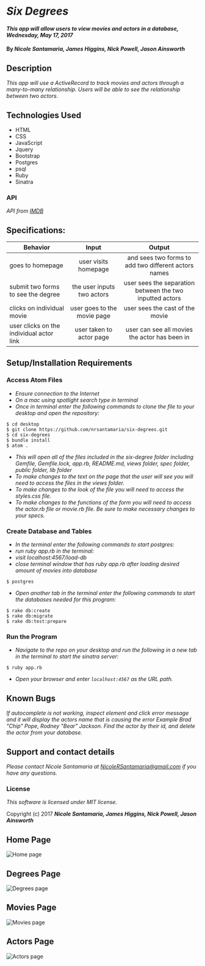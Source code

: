 # _Six Degrees_

#### _This app will allow users to view movies and actors in a database, Wednesday, May 17, 2017_

#### By _**Nicole Santamaria, James Higgins, Nick Powell, Jason Ainsworth**_

## Description

_This app will use a ActiveRecord to track movies and actors through a many-to-many relationship. Users will be able to see the relationship between two actors._

## Technologies Used

* HTML
* CSS
* JavaScript
* Jquery
* Bootstrap
* Postgres
* psql
* Ruby
* Sinatra

### API

*API from [IMDB](http://www.imdb.com/)*

## Specifications:

| Behavior |  Input   |  Output  |
|----------|:--------:|:--------:|
|goes to homepage| user visits homepage | and sees two forms to add two different actors names|
|submit two forms to see the degree| the user inputs two actors | user sees the separation between the two inputted actors|
|clicks on individual movie | user goes to the movie page | user sees the cast of the movie |
|user clicks on the individual actor link | user taken to actor page | user can see all movies the actor has been in |

## Setup/Installation Requirements

### Access Atom Files

* _Ensure connection to the Internet_
* _On a mac using spotlight search type in terminal_
* _Once in terminal enter the following commands to clone the file to your desktop and open the repository:_
```
$ cd desktop
$ git clone https://github.com/nrsantamaria/six-degrees.git
$ cd six-degrees
$ bundle install
$ atom .
```
* _This will open all of the files included in the six-degree folder including Gemfile, Gemfile.lock, app.rb, README.md, views folder, spec folder, public folder, lib folder_
* _To make changes to the text on the page that the user will see you will need to access the files in the views folder._
* _To make changes to the look of the file you will need to access the styles.css file._
* _To make changes to the functions of the form you will need to access the actor.rb file or movie.rb file. Be sure to make necessary changes to your specs._

### Create Database and Tables
* _In the terminal enter the following commands to start postgres:_
* _run ruby app.rb in the terminal:_
* _visit localhost:4567/load-db_
* _close terminal window that has ruby app.rb after loading desired amount of movies into database_

```
$ postgres

```
* _Open another tab in the terminal enter the following commands to start the databases needed for this program:_

```
$ rake db:create
$ rake db:migrate
$ rake db:test:prepare
```

### Run the Program
* _Navigate to the repo on your desktop and run the following in a new tab in the terminal to start the sinatra server:_

```
$ ruby app.rb
```
* _Open your browser and enter `localhost:4567` as the URL path._

## Known Bugs

_If autocomplete is not working, inspect element and click error message and it will display the actors name that is causing the error_
_Example Brad "Chip" Pope, Rodney "Bear" Jackson._
_Find the actor by their id, and delete the actor from your database._

## Support and contact details

_Please contact Nicole Santamaria at NicoleRSantamaria@gmail.com if you have any questions._



### License

*This software is licensed under MIT license.*

Copyright (c) 2017 **_Nicole Santamaria, James Higgins, Nick Powell, Jason Ainsworth_**

## Home Page
![Home page](/public/img/home-screenshot.png)

## Degrees Page
![Degrees page](/public/img/degree-screenshot.png)

## Movies Page
![Movies page](/public/img/movie-screenshot.png)

## Actors Page
![Actors page](/public/img/actor-screenshot.png)
